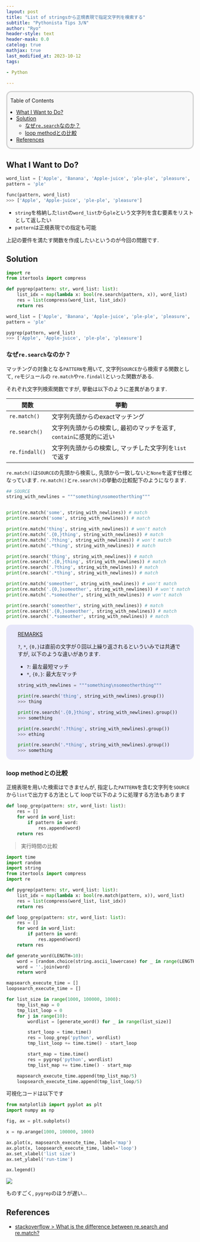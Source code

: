 ```yaml
---
layout: post
title: "List of stringsから正規表現で指定文字列を検索する"
subtitle: "Pythonista Tips 3/N"
author: "Ryo"
header-style: text
header-mask: 0.0
catelog: true
mathjax: true
last_modified_at: 2023-10-12
tags:

- Python

---
```


<div style='border-radius: 1em; border-style:solid; border-color:#D3D3D3; background-color:#F8F8F8'>

<p class="h4">&nbsp;&nbsp;Table of Contents</p>

<!-- START doctoc generated TOC please keep comment here to allow auto update -->
<!-- DON'T EDIT THIS SECTION, INSTEAD RE-RUN doctoc TO UPDATE -->

- [What I Want to Do?](#what-i-want-to-do)
- [Solution](#solution)
  - [なぜ`re.search`なのか？](#%E3%81%AA%E3%81%9Cresearch%E3%81%AA%E3%81%AE%E3%81%8B)
  - [loop methodとの比較](#loop-method%E3%81%A8%E3%81%AE%E6%AF%94%E8%BC%83)
- [References](#references)

<!-- END doctoc generated TOC please keep comment here to allow auto update -->


</div>

## What I Want to Do?

```py
word_list = ['Apple', 'Banana', 'Apple-juice', 'ple-ple', 'pleasure', 'Please']
pattern = 'ple'

func(pattern, word_list)
>>> ['Apple', 'Apple-juice', 'ple-ple', 'pleasure']
```

- `string`を格納した`list`の`word_list`から`ple`という文字列を含む要素をリストとして返したい
- `pattern`は正規表現での指定も可能

上記の要件を満たす関数を作成したいというのが今回の問題です.

## Solution

```py
import re
from itertools import compress

def pygrep(pattern: str, word_list: list):
    list_idx = map(lambda x: bool(re.search(pattern, x)), word_list)
    res = list(compress(word_list, list_idx))
    return res

word_list = ['Apple', 'Banana', 'Apple-juice', 'ple-ple', 'pleasure', 'Please']
pattern = 'ple'

pygrep(pattern, word_list)
>>> ['Apple', 'Apple-juice', 'ple-ple', 'pleasure']
```

### なぜ`re.search`なのか？

マッチングの対象となる`PATTERN`を用いて, 文字列`SOURCE`から検索する関数として, `re`モジュールの
`re.match`や`re.findall`といった関数がある.

それぞれ文字列検索関数ですが, 挙動は以下のように差異があります.

|関数|挙動|
|---|----|
|`re.match()`|文字列先頭からのexactマッチング|
|`re.search()`|文字列先頭からの検索し, 最初のマッチを返す, `contain`に感覚的に近い|
|`re.findall()`|文字列先頭からの検索し, マッチした文字列を`list`で返す|

`re.match()`は`SOURCE`の先頭から検索し, 先頭から一致しないと`None`を返す仕様となっています.
`re.match()`と`re.search()`の挙動の比較配下のようになります.

```python
## SOURCE
string_with_newlines = """something\nsomeotherthing"""


print(re.match('some', string_with_newlines)) # match
print(re.search('some', string_with_newlines)) # match

print(re.match('thing', string_with_newlines)) # won't match
print(re.match('.{0,}thing', string_with_newlines)) # match
print(re.match('.?thing', string_with_newlines)) # won't match
print(re.match('.*thing', string_with_newlines)) # match

print(re.search('thing', string_with_newlines)) # match
print(re.search('.{0,}thing', string_with_newlines)) # match
print(re.search('.?thing', string_with_newlines)) # match
print(re.search('.*thing', string_with_newlines)) # match

print(re.match('someother', string_with_newlines)) # won't match
print(re.match('.{0,}someother', string_with_newlines)) # won't match
print(re.match('.*someother', string_with_newlines)) # won't match

print(re.search('someother', string_with_newlines)) # match
print(re.search('.{0,}someother', string_with_newlines)) # match
print(re.search('.*someother', string_with_newlines)) # match
```

<div style='padding-left: 2em; padding-right: 2em; border-radius: 1em; border-style:solid; border-color:#e6e6fa; background-color:#e6e6fa'>
<p class="h4"><ins>REMARKS</ins></p>

`?`, `*`, `{0,}`は直前の文字が０回以上繰り返されるといういみでは共通ですが, 
以下のような違いがあります. 

- `?`: 最左最短マッチ
- `*`, `{0,}`: 最大左マッチ

```py
string_with_newlines = """something\nsomeotherthing"""

print(re.search('thing', string_with_newlines).group())
>>> thing

print(re.search('.{0,}thing', string_with_newlines).group())
>>> something

print(re.search('.?thing', string_with_newlines).group())
>>> ething

print(re.search('.*thing', string_with_newlines).group())
>>> something
```

</div>

### loop methodとの比較

正規表現を用いた検索はできませんが, 指定した`PATTERN`を含む文字列を`SOURCE`から`list`で出力する方法として
loopで以下のように処理する方法もあります

```python
def loop_grep(pattern: str, word_list: list):
    res = []
    for word in word_list:
        if pattern in word:
            res.append(word)
    return res
```

> 実行時間の比較

```python
import time
import random
import string
from itertools import compress
import re

def pygrep(pattern: str, word_list: list):
    list_idx = map(lambda x: bool(re.match(pattern, x)), word_list)
    res = list(compress(word_list, list_idx))
    return res

def loop_grep(pattern: str, word_list: list):
    res = []
    for word in word_list:
        if pattern in word:
            res.append(word)
    return res

def generate_word(LENGTH=10):
    word = [random.choice(string.ascii_lowercase) for _ in range(LENGTH)]
    word = ''.join(word)
    return word

mapsearch_execute_time = []
loopsearch_execute_time = []

for list_size in range(1000, 100000, 1000):
    tmp_list_map = 0
    tmp_list_loop = 0
    for j in range(10):
        wordlist = [generate_word() for _ in range(list_size)]

        start_loop = time.time()
        res = loop_grep('python', wordlist)
        tmp_list_loop += time.time() - start_loop

        start_map = time.time()
        res = pygrep('python', wordlist)
        tmp_list_map += time.time() - start_map

    mapsearch_execute_time.append(tmp_list_map/5)
    loopsearch_execute_time.append(tmp_list_loop/5)
```

可視化コードは以下です

```py
from matplotlib import pyplot as plt
import numpy as np

fig, ax = plt.subplots()

x = np.arange(1000, 100000, 1000)

ax.plot(x, mapsearch_execute_time, label='map')
ax.plot(x, loopsearch_execute_time, label='loop')
ax.set_xlabel('list size')
ax.set_ylabel('run-time')

ax.legend()
```

<img src="https://github.com/ryonakimageserver/omorikaizuka/blob/master/blog/pythonista/20210901-map-loop-compare.png?raw=true">

ものすごく, `pygrep`のほうが遅い...



References
------------------------
- [stackoverflow > What is the difference between re.search and re.match?](https://stackoverflow.com/questions/180986/what-is-the-difference-between-re-search-and-re-match)
